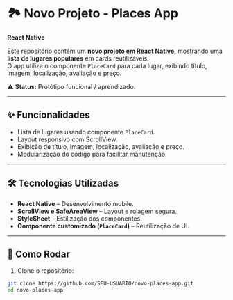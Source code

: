 # 🏞️ Novo Projeto - Places App
**React Native**

Este repositório contém um **novo projeto em React Native**, mostrando uma **lista de lugares populares** em cards reutilizáveis.  
O app utiliza o componente `PlaceCard` para cada lugar, exibindo título, imagem, localização, avaliação e preço.

⚠️ **Status:** Protótipo funcional / aprendizado.

---

## ✨ Funcionalidades
- Lista de lugares usando componente `PlaceCard`.  
- Layout responsivo com ScrollView.  
- Exibição de título, imagem, localização, avaliação e preço.  
- Modularização do código para facilitar manutenção.

---

## 🛠️ Tecnologias Utilizadas
- **React Native** – Desenvolvimento mobile.  
- **ScrollView e SafeAreaView** – Layout e rolagem segura.  
- **StyleSheet** – Estilização dos componentes.  
- **Componente customizado (`PlaceCard`)** – Reutilização de UI.

---

## 🚀 Como Rodar
1. Clone o repositório:
```bash
git clone https://github.com/SEU-USUARIO/novo-places-app.git
cd novo-places-app
